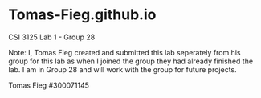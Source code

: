 # Tomas-Fieg.github.io

CSI 3125 Lab 1 - Group 28 

Note: I, Tomas Fieg created and submitted this lab seperately from his group for this lab as 
when I joined the group they had already finished the lab. I am in Group 28 and will work
with the group for future projects. 

Tomas Fieg #300071145




